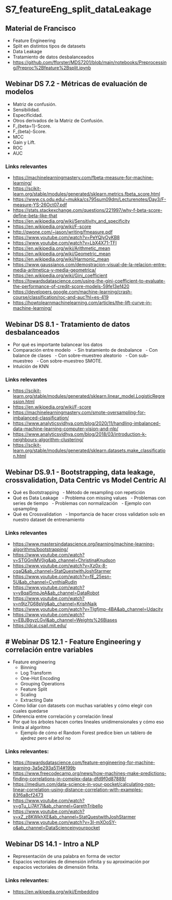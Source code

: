 # S7_featureEng_split_dataLeakage

## Material de Francisco

- Feature Engineering
- Split en distintos tipos de datasets
- Data Leakage
- Tratamiento de datos desbalanceados
- https://github.com/fforster/MDS7201/blob/main/notebooks/Preprocessing/Preproc%2Bfeature%2Bsplit.ipynb

## Webinar DS 7.2 - Métricas de evaluación de modelos

- Matriz de confusión.
- Sensibilidad.
- Especificidad.
- Otros derivados de la Matriz de Confusión.
- F_{beta=1}-Score.
- F_{beta}-Score.
- MCC
- Gain y Lift.
- ROC
- AUC

### Links relevantes

- https://machinelearningmastery.com/fbeta-measure-for-machine-learning/
- https://scikit-learn.org/stable/modules/generated/sklearn.metrics.fbeta_score.html
- https://www.cs.odu.edu/~mukka/cs795sum09dm/Lecturenotes/Day3/F-measure-YS-26Oct07.pdf
- https://stats.stackexchange.com/questions/221997/why-f-beta-score-define-beta-like-that
- https://en.wikipedia.org/wiki/Sensitivity_and_specificity
- https://en.wikipedia.org/wiki/F-score
- http://qwone.com/~jason/writing/fmeasure.pdf
- https://www.youtube.com/watch?v=PeYQIyOyKB8
- https://www.youtube.com/watch?v=LbX4X71-TFI
- https://en.wikipedia.org/wiki/Arithmetic_mean
- https://en.wikipedia.org/wiki/Geometric_mean
- https://en.wikipedia.org/wiki/Harmonic_mean
- https://www.gaussianos.com/demostracion-visual-de-la-relacion-entre-media-aritmetica-y-media-geometrica/
- https://en.wikipedia.org/wiki/Gini_coefficient
- https://towardsdatascience.com/using-the-gini-coefficient-to-evaluate-the-performance-of-credit-score-models-59fe13ef420
- https://developers.google.com/machine-learning/crash-course/classification/roc-and-auc?hl=es-419
- https://howtolearnmachinelearning.com/articles/the-lift-curve-in-machine-learning/

## Webinar DS 8.1 - Tratamiento de datos desbalanceados

- Por qué es importante balancear los datos
- Comparación entre modelo
	  - Sin tratamiento de desbalance
	  - Con balance de clases
	  - Con sobre-muestreo aleatorio
	  - Con sub-muestreo
	  - Con sobre-muestreo SMOTE.
- Intuición de KNN

### Links relevantes

- https://scikit-learn.org/stable/modules/generated/sklearn.linear_model.LogisticRegression.html
- https://en.wikipedia.org/wiki/F-score
- https://machinelearningmastery.com/smote-oversampling-for-imbalanced-classification/
- https://www.analyticsvidhya.com/blog/2020/11/handling-imbalanced-data-machine-learning-computer-vision-and-nlp/
- https://www.analyticsvidhya.com/blog/2018/03/introduction-k-neighbours-algorithm-clustering/
- https://scikit-learn.org/stable/modules/generated/sklearn.datasets.make_classification.html

## Webinar DS.9.1 - Bootstrapping, data leakage, crossvalidation, Data Centric vs Model Centric AI


- Qué es Bootstrapping
	  - Método de resampling con repetición
- Qué es Data Leakage
	  - Problema con missing values
	  - Problemas con series de tiempo
	  - Problemas con normalización
	  - Ejemplo con upsampling
- Qué es Crossvalidation
	  - Importancia de hacer cross validation solo en nuestro dataset de entrenamiento

### Links relevantes

- https://www.mastersindatascience.org/learning/machine-learning-algorithms/bootstrapping/
- https://www.youtube.com/watch?v=STGGniMV0jg&ab_channel=ChristinaKnudson
- https://www.youtube.com/watch?v=Xz0x-8-cgaQ&ab_channel=StatQuestwithJoshStarmer
- https://www.youtube.com/watch?v=fE_25esn-5U&ab_channel=CynthiaRudin
- https://www.youtube.com/watch?v=y8qaI5mpJeA&ab_channel=DataRobot
- https://www.youtube.com/watch?v=n9jz7G68pVg&ab_channel=KrishNaik
- https://www.youtube.com/watch?v=TIgfjmp-4BA&ab_channel=Udacity
- https://www.youtube.com/watch?v=EBJBgyzLGvI&ab_channel=Weights%26Biases
- https://dcai.csail.mit.edu/

## # Webinar DS 12.1 - Feature Engineering y correlación entre variables

- Feature engineering
	- Binning
	- Log Transform
	- One-Hot Encoding
	- Grouping Operations
	- Feature Split
	- Scaling
	- Extracting Date
- Cómo lidiar con datasets con muchas variables y cómo elegir con cuales quedarse
- Diferencia entre correlación y correlación lineal
- Por qué los árboles hacen cortes lineales unidimensionales y cómo eso limita al algoritmo
	- Ejemplo de cómo el Random Forest predice bien un tablero de ajedrez pero el árbol no

### Links relevantes:

- https://towardsdatascience.com/feature-engineering-for-machine-learning-3a5e293a5114#199b
- https://www.freecodecamp.org/news/how-machines-make-predictions-finding-correlations-in-complex-data-dfd9f0d87889/
- https://medium.com/data-science-in-your-pocket/calculating-non-linear-correlation-using-distance-correlation-with-examples-83f6a8cf2473
- https://www.youtube.com/watch?v=gTu_Li7AY7I&ab_channel=GarethTribello
- https://www.youtube.com/watch?v=xZ_z8KWkhXE&ab_channel=StatQuestwithJoshStarmer
- https://www.youtube.com/watch?v=3I-mXOoSY-o&ab_channel=DataScienceinyourpocket

## Webinar DS 14.1 - Intro a NLP

- Representación de una palabra en forma de vector
- Espacios vectoriales de dimensión infinita y su aproximación por espacios vectoriales de dimensión finita.

### Links relevantes:

- https://en.wikipedia.org/wiki/Embedding